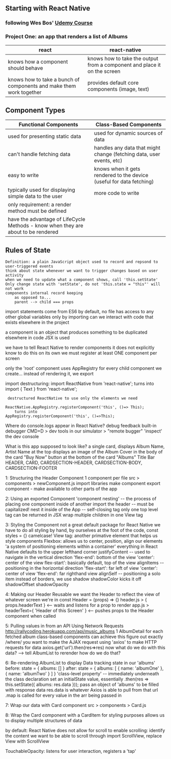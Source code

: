 ## Starting with React Native
### following Wes Bos' [Udemy Course](https://www.udemy.com/the-complete-react-native-and-redux-course/learn/v4/content)
### Project One: an app that renders a list of Albums

react | react-native
----- | -------------
knows how a component should behave | knows how to take the output from a component and place it on the screen
knows how to take a bunch of components and make them work together | provides default core components (image, text)
    
## Component Types

Functional Components | Class-Based Components 
--------------------- | ----------------------
used for presenting static data | used for dynamic sources of data
can't handle fetching data | handles any data that might change (fetching data, user events, etc)
easy to write | knows when it gets rendered to the device (useful for data fetching)
typically used for displaying simple data to the user | more code to write
 | only requirement: a render method must be defined 
 | have the advantage of LifeCycle Methods - know when they are about to be rendered        



## Rules of State
    Definition: a plain JavaScript object used to record and repsond to user-triggered events
    think about state whenever we want to trigger changes based on user activity
    when we need to update what a component shows, call 'this.setState'
    Only change state with 'setState', do not 'this.state = "this"' will not work
    components internal record keeping
        as opposed to...
        parent --> child === props

import statements come from ES6
by default, no file has access to any other global variables 
only by importing can we interact with code that exists elsewhere in the project

a component is an object that produces something to be duplicated elsewhere in code
JSX is used 

we have to tell React Native to render components
it does not explicitly know to do this on its own
we must register at least ONE component per screen

only the 'root' component uses AppRegistry
for every child component we create...
    instead of rendering it, we export 

import destructuring:
    import ReactNative from 'react-native';
        turns into
    import { Text } from 'react-native';
    
     destructured ReactNative to use only the elements we need

    ReactNative.AppRegistry.registerComponent('this', ()=> This);
        turns into
    AppRegistry.registerComponent('this', ()=>This);

Where do console.logs appear in React Native?
    debug feedback
    built-in debugger
    CMD+D > dev tools in our simulator > "remote bugger"
    'inspect' the dev console 

What is this app supposed to look like?
    a single card, displays Album Name, Artist Name at the top
    displays an image of the Album Cover in the body of the card
    "Buy Now" button at the bottom of the card
    "Albums" Title Bar
        HEADER, 
        CARD, 
        CARDSECTION-HEADER, 
        CARDSECTION-BODY, 
        CARDSECTION-FOOTER

1: Structuring the Header Component
    1 component per file 
    src > components > newComponent.js
    import libraries
    make component
    export component - make available to other parts of the app

2: Using an exported Component
    'component nesting' -- the process of placing one component inside of another
    import the header -- must be capitalized! 
    nest it inside of the App -- self-closing tag
        only one top level tag can be returned in JSX
        wrap multiple children in one View tag

3: Styling the Component
    not a great default package for React Native
    we have to do all styling by hand, by ourselves
    at the foot of the code, const styles = {}
        camelcase! 
    View tag: another primative element that helps us style components
    Flexbox: allows us to center, position, align our elements
        'a system of positioning elements within a container'
        everything in React Native defaults to the upper lefthand corner
        justifyContent -- used to navigate in the vertical direction
            'flex-end': bottom of the view
            'center': center of the view
            flex-start': basically default, top of the view
        alignItems -- positioning in the horizontal direction
            'flex-start': far left of view
            'center': center of view
            'flex-end': far righthand view
        alignSelf -- positioning a solo item
    instead of borders, we use shadow
        shadowColor kicks it off
        shadowOffset
        shadowOpacity 

4: Making our Header Reusable
    we want the Header to reflect the view of whatever screen we're in
    const Header = (props) => {}
    header.js > 
        { props.headerText } <-- waits and listens for a prop to render
    app.js > 
        headerText={ 'Header of this Screen' } <-- pushes props to the Header component when called 

5: Pulling values in from an API
Using Network Requests
http://rallycoding.herokuapp.com/api/music_albums
    1 AlbumDetail for each fetched album
    class-based components can achieve this 
    figure out exactly /where/ you want to make the AJAX request
    using 'axios' to make HTTP requests for data
        axios.get('url').then(res=>res)
    now what do we do with this data? --> tell AlbumList to rerender
        how do we do that?

6: Re-rendering AlbumList to display Data
    tracking state in our 'albums'
    before:
        state = {
            albums: []
        }
    after:
        state = {
            albums: [
                { name: 'albumOne' },
                { name: 'albumTwo' }
            ]
        }
    'class-level property' -- immediately underneath the class declaration
        set an initialState value, essentially 
    .then(res => this.setState({ albums: res.data }));
        pass an object of 'albums' to be filled with response data 
        res.data is whatever Axios is able to pull from that url
    .map is called for every value in the arr being passed in

7: Wrap our data with Card component
    src > components > Card.js

8: Wrap the Card component with a CardItem for styling purposes
    allows us to display multiple structures of data

by default: React Native does not allow for scroll
to enable scrolling:
    identify the content we want to be able to scroll through
    import ScrollView, replace View with ScrollView

TouchableOpacity: listens for user interaction, registers a 'tap'
